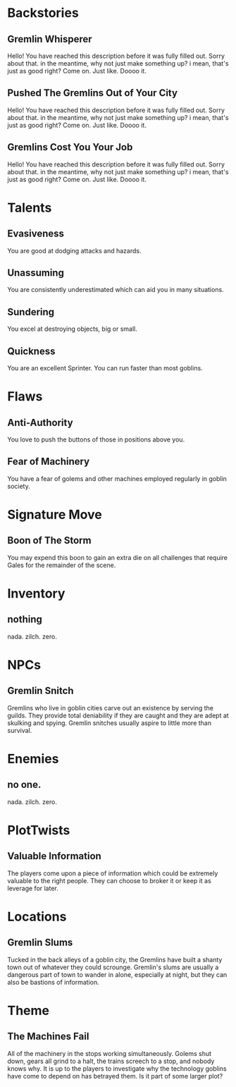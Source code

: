 # Backstories
## Gremlin Whisperer
Hello! You have reached this description before it was fully filled out. Sorry about that. in the meantime, why not just make something up? i mean, that's just as good right? Come on. Just like. Doooo it.

## Pushed The Gremlins Out of Your City
Hello! You have reached this description before it was fully filled out. Sorry about that. in the meantime, why not just make something up? i mean, that's just as good right? Come on. Just like. Doooo it.

## Gremlins Cost You Your Job
Hello! You have reached this description before it was fully filled out. Sorry about that. in the meantime, why not just make something up? i mean, that's just as good right? Come on. Just like. Doooo it.

# Talents
## Evasiveness
You are good at dodging attacks and hazards.

## Unassuming
You are consistently underestimated which can aid you in many situations.

## Sundering
You excel at destroying objects, big or small.

## Quickness
You are an excellent Sprinter. You can run faster than most goblins.

# Flaws
## Anti-Authority
You love to push the buttons of those in positions above you.

## Fear of Machinery
You have a fear of golems and other machines employed regularly in goblin society.

# Signature Move
## Boon of The Storm
You may expend this boon to gain an extra die on all challenges that require Gales for the remainder of the scene.

# Inventory
## nothing
nada. zilch. zero.

# NPCs
## Gremlin Snitch
Gremlins who live in goblin cities carve out an existence by serving the guilds.  They provide total deniability if they are caught and they are adept at skulking and spying.  Gremlin snitches usually aspire to little more than survival.

# Enemies
## no one.
nada. zilch. zero.

# PlotTwists
## Valuable Information
The players come upon a piece of information which could be extremely valuable to the right people.  They can choose to broker it or keep it as leverage for later.

# Locations
## Gremlin Slums
Tucked in the back alleys of a goblin city, the Gremlins have built a shanty town out of whatever they could scrounge.  Gremlin's slums are usually a dangerous part of town to wander in alone, especially at night, but they can also be bastions of information.

# Theme
## The Machines Fail
All of the machinery in the stops working simultaneously.  Golems shut down, gears all grind to a halt, the trains screech to a stop, and nobody knows why.  It is up to the players to investigate why the technology goblins have come to depend on has betrayed them.  Is it part of some larger plot?

